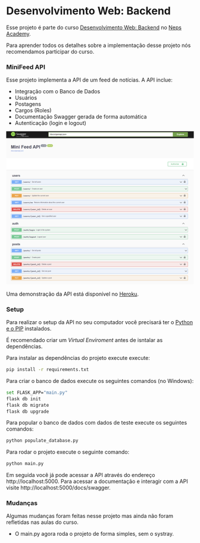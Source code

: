# Desenvolvimento Web: Backend

Esse projeto é parte do curso [Desenvolvimento Web: Backend](https://neps.academy/br/course/desenvolvimento-web:-backend) no [Neps Academy](https://neps.academy/br).

Para aprender todos os detalhes sobre a implementação desse projeto nós recomendamos participar do curso.

### MiniFeed API

Esse projeto implementa a API de um feed de notícias. A API inclue:

- Integração com o Banco de Dados
- Usuários
- Postagens
- Cargos (Roles)
- Documentação Swagger gerada de forma automática
- Autenticação (login e logout)

![Swagger Documentation](images/swagger.png)

Uma demonstração da API está disponível no [Heroku](https://guide-flask.herokuapp.com/docs/swagger).

### Setup

Para realizar o setup da API no seu computador você precisará ter o [Python e o PIP](https://www.python.org/downloads/) instalados.

É recomendado criar um _Virtual Enviroment_ antes de isntalar as dependências.

Para instalar as dependências do projeto execute execute:

```bash
pip install -r requirements.txt
```

Para criar o banco de dados execute os seguintes comandos (no Windows):

```bash
set FLASK_APP="main.py"
flask db init
flask db migrate
flask db upgrade
```

Para popular o banco de dados com dados de teste execute os seguintes comandos:

```bash
python populate_database.py
```

Para rodar o projeto execute o seguinte comando:

```bash
python main.py
```

Em seguida você já pode acessar a API através do endereço http://localhost:5000. Para acessar a documentação e interagir com a API visite http://localhost:5000/docs/swagger.

### Mudanças

Algumas mudanças foram feitas nesse projeto mas ainda não foram refletidas nas aulas do curso.

- O main.py agora roda o projeto de forma simples, sem o systray.
